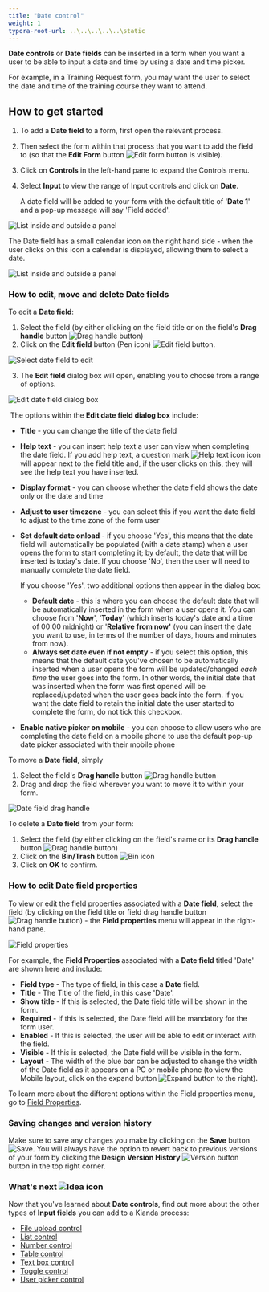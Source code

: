 ```yaml
---
title: "Date control"
weight: 1
typora-root-url: ..\..\..\..\..\static
---
```


**Date controls** or **Date fields** can be inserted in a form when you want a user to be able to input a date and time by using a date and time picker. 

For example, in a Training Request form, you may want the user to select the date and time of the training course they want to attend.

## How to get started

1. To add a **Date field** to a form, first open the relevant process. 
1. Then select the form within that process that you want to add the field to (so that the **Edit Form** button ![Edit form button](/images/penicon.png) is visible). 

3. Click on **Controls** in the left-hand pane to expand the Controls menu.

4. Select **Input** to view the range of Input controls and click on **Date**. 

   A date field will be added to your form with the default title of '**Date 1**' and a pop-up message will say 'Field added'.

![List inside and outside a panel](/images/date-field-added.jpg)

The Date field has a small calendar icon on the right hand side - when the user clicks on this icon a calendar is displayed, allowing them to select a date.

![List inside and outside a panel](/images/date-field-expanded.jpg)

### How to edit, move and delete Date fields

To edit a **Date field**:

1. Select the field (by either clicking on the field title or on the field's **Drag handle** button ![Drag handle button](/images/draghandlewhite-frame.png))
2. Click on the **Edit field** button (Pen icon) ![Edit field button](/images/penicon.png). 

![Select date field to edit](/images/select-date-field-to-edit.jpg)

3. The **Edit field** dialog box will open, enabling you to choose from a range of options.

![Edit date field dialog box](/images/edit-date-field-dialog-box.jpg)

​	The options within the **Edit date field dialog box** include:

- **Title** - you can change the title of the date field

- **Help text** - you can insert help text a user can view when completing the date field. If you add help text, a question mark ![Help text icon](/images/help-icon.jpg) icon will appear next to the field title and, if the user clicks on this, they will see the help text you have inserted.

- **Display format** - you can choose whether the date field shows the date only or the date and time

- **Adjust to user timezone** - you can select this if you want the date field to adjust to the time zone of the form user

- **Set default date onload** - if you choose 'Yes', this means that the date field will automatically be populated (with a date stamp) when a user opens the form to start completing it; by default, the date that will be inserted is today's date. If you choose 'No', then the user will need to manually complete the date field. 
  
  If you choose 'Yes', two additional options then appear in the dialog box: 

  - **Default date** - this is where you can choose the default date that will be automatically inserted in the form when a user opens it. You can choose from '**Now**', '**Today**' (which inserts today's date and a time of 00:00 midnight) or '**Relative from now'** (you can insert the date you want to use, in terms of the number of days, hours and minutes from now).
  - **Always set date even if not empty** - if you select this option, this means that the default date you've chosen to be automatically inserted when a user opens the form will be updated/changed *each time* the user goes into the form. In other words, the initial date that was inserted when the form was first opened will be replaced/updated when the user goes back into the form. If you want the date field to retain the initial date the user started to complete the form, do not tick this checkbox.
  
- **Enable native picker on mobile** - you can choose to allow users who are completing the date field on a mobile phone to use the default pop-up date picker associated with their mobile phone

To move a **Date field**, simply

1.  Select the field's **Drag handle** button ![Drag handle button](/images/draghandlewhite-frame.png)
2. Drag and drop the field wherever you want to move it to within your form.

![Date field drag handle](/images/move-date-field-drag-handle.jpg)

To delete a **Date field** from your form:

1. Select the field (by either clicking on the field's name or its **Drag handle** button ![Drag handle button](/images/draghandlewhite-frame.png))
2. Click on the **Bin/Trash** button ![Bin icon](/images/binicon.png) 
3. Click on **OK** to confirm.

### How to edit Date field properties ###
To view or edit the field properties associated with a **Date field**, select the field (by clicking on the field title or field drag handle button ![Drag handle button](/images/draghandlewhite-frame.png)) - the **Field properties** menu will appear in the right-hand pane.

![Field properties](/images/date-field-properties-new.jpg)

For example, the **Field Properties** associated with a **Date field** titled 'Date' are shown here and include:

- **Field type** - The type of field, in this case a **Date** field.
- **Title** - The Title of the field, in this case 'Date'.
- **Show title** - If this is selected, the Date field title will be shown in the form.
- **Required** - If this is selected, the Date field will be mandatory for the form user.
- **Enabled** - If this is selected, the user will be able to edit or interact with the field.
- **Visible** - If this is selected, the Date field will be visible in the form.
- **Layout** - The width of the blue bar can be adjusted to change the width of the Date field as it appears on a PC or mobile phone (to view the Mobile layout, click on the expand button ![Expand button](/images/expand-icon.jpg) to the right).

To learn more about the different options within the Field properties menu, go to [Field Properties](/docs/platform/controls/properties#field-properties).

### Saving changes and version history ###
Make sure to save any changes you make by clicking on the **Save** button ![Save](/images/saveprocess.png). You will always have the option to revert back to previous versions of your form by clicking the **Design Version History** ![Version button](/images/version8.png) button in the top right corner.



### What's next  ![Idea icon](/images/18.png) ###

Now that you've learned about **Date controls**, find out more about the other types of **Input fields** you can add to a Kianda process:

- [File upload control](/docs/platform/controls/input/file-upload/)
- [List control](/docs/platform/controls/input/list/)
- [Number control](/docs/platform/controls/input/number/)
- [Table control](/docs/platform/controls/input/table/)
- [Text box control](/docs/platform/controls/input/textbox/)
- [Toggle control](/docs/platform/controls/input/toggle/)
- [User picker control](/docs/platform/controls/input/user-picker/)